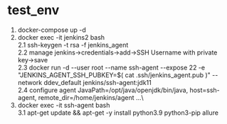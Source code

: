 # test_env
1. docker-compose up -d
2. docker exec -it jenkins2 bash\
2.1 ssh-keygen -t rsa -f jenkins_agent\
2.2 manage jenkins->credentials->add->SSH Username with private key->save\
2.3 docker run -d --user root --name ssh-agent --expose 22 -e "JENKINS_AGENT_SSH_PUBKEY=$( cat .ssh/jenkins_agent.pub )" --network ddev_default jenkins/ssh-agent:jdk11\
2.4 configure agent JavaPath=/opt/java/openjdk/bin/java, host=ssh-agent, remote_dir=/home/jenkins/agent ...\
3. docker exec -it ssh-agent bash\
3.1 apt-get update && apt-get -y install python3.9 python3-pip allure